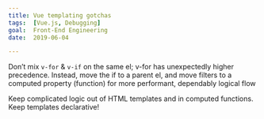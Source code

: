 ```yaml
---
title: Vue templating gotchas
tags:  [Vue.js, Debugging]
goal:  Front-End Engineering
date:  2019-06-04

---
```


Don’t mix `v-for` & `v-if` on the same el; v-for has unexpectedly higher precedence.
Instead, move the if to a parent el, and move filters to a computed property (function)
for more performant, dependably logical flow

Keep complicated logic out of HTML templates and in computed functions.
Keep templates declarative!
